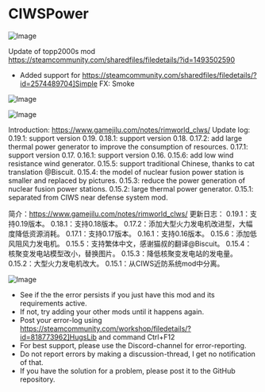 # CIWSPower

![Image](https://i.imgur.com/buuPQel.png)

Update of topp2000s mod
https://steamcommunity.com/sharedfiles/filedetails/?id=1493502590

- Added support for https://steamcommunity.com/sharedfiles/filedetails/?id=2574489704]Simple FX: Smoke

![Image](https://i.imgur.com/pufA0kM.png)

	
![Image](https://i.imgur.com/Z4GOv8H.png)

Introduction: https://www.gamejilu.com/notes/rimworld_clws/
Update log:
0.19.1: support version 0.19.
0.18.1: support version 0.18.
0.17.2: add large thermal power generator to improve the consumption of resources.
0.17.1: support version 0.17.
0.16.1: support version 0.16.
0.15.6: add low wind resistance wind generator.
0.15.5: support traditional Chinese, thanks to cat translation @Biscuit.
0.15.4: the model of nuclear fusion power station is smaller and replaced by pictures.
0.15.3: reduce the power generation of nuclear fusion power stations.
0.15.2: large thermal power generator.
0.15.1: separated from CIWS near defense system mod.


简介：https://www.gamejilu.com/notes/rimworld_clws/
更新日志：
0.19.1：支持0.19版本。
0.18.1：支持0.18版本。
0.17.2：添加大型火力发电机改进型，大幅度降低资源消耗。
0.17.1：支持0.17版本。
0.16.1：支持0.16版本。
0.15.6：添加低风阻风力发电机。
0.15.5：支持繁体中文，感谢猫叔的翻译@Biscuit。
0.15.4：核聚变发电站模型改小，替换图片。
0.15.3：降低核聚变发电站的发电量。
0.15.2：大型火力发电机改大。
0.15.1：从CIWS近防系统mod中分离。

![Image](https://i.imgur.com/PwoNOj4.png)



-  See if the the error persists if you just have this mod and its requirements active.
-  If not, try adding your other mods until it happens again.
-  Post your error-log using https://steamcommunity.com/workshop/filedetails/?id=818773962]HugsLib and command Ctrl+F12
-  For best support, please use the Discord-channel for error-reporting.
-  Do not report errors by making a discussion-thread, I get no notification of that.
-  If you have the solution for a problem, please post it to the GitHub repository.



